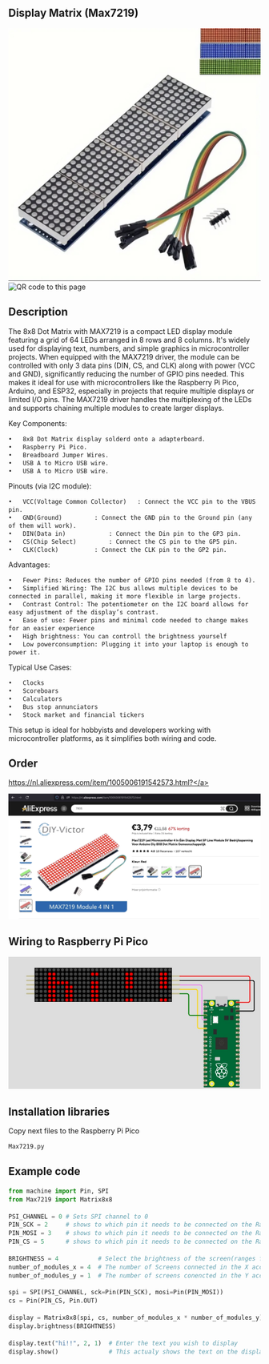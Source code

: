 ## Display Matrix (Max7219)
<img src="Max7219_Photo.jpg" alt="Photo of the component">
<img src="Max7219_QR_code.jpg" alt="QR code to this page" width="80" height="80">


## Description
The 8x8 Dot Matrix with MAX7219 is a compact LED display module featuring a grid of 64 LEDs arranged in 8 rows and 8 columns. It's widely used for displaying text, numbers, and simple graphics in microcontroller projects. When equipped with the MAX7219 driver, the module can be controlled with only 3 data pins (DIN, CS, and CLK) along with power (VCC and GND), significantly reducing the number of GPIO pins needed. This makes it ideal for use with microcontrollers like the Raspberry Pi Pico, Arduino, and ESP32, especially in projects that require multiple displays or limited I/O pins. The MAX7219 driver handles the multiplexing of the LEDs and supports chaining multiple modules to create larger displays.

Key Components:

	•	8x8 Dot Matrix display solderd onto a adapterboard. 
	•	Raspberry Pi Pico.
	•	Breadboard Jumper Wires.
	•	USB A to Micro USB wire.
	•	USB A to Micro USB wire.
 
Pinouts (via I2C module):

	•	VCC(Voltage Common Collector)	: Connect the VCC pin to the VBUS pin.
	•	GND(Ground)			: Connect the GND pin to the Ground pin (any of them will work).
	•	DIN(Data in)			: Connect the Din pin to the GP3 pin.
 	•	CS(Chip Select)			: Connect the CS pin to the GP5 pin.
	•	CLK(Clock)			: Connect the CLK pin to the GP2 pin.

Advantages:

	•	Fewer Pins: Reduces the number of GPIO pins needed (from 8 to 4).
	•	Simplified Wiring: The I2C bus allows multiple devices to be connected in parallel, making it more flexible in large projects.
	•	Contrast Control: The potentiometer on the I2C board allows for easy adjustment of the display’s contrast.
	•	Ease of use: Fewer pins and minimal code needed to change makes for an easier experience
 	•	High brightness: You can controll the brightness yourself 
	•	Low powerconsumption: Plugging it into your laptop is enough to power it.
 
Typical Use Cases:

	•	Clocks
	•	Scoreboars
	•	Calculators
 	•	Bus stop annunciators
   	•	Stock market and financial tickers

This setup is ideal for hobbyists and developers working with microcontroller platforms, as it simplifies both wiring and code.

## Order
<a href="https://nl.aliexpress.com/item/1005006140674321.html">https://nl.aliexpress.com/item/1005006191542573.html?</a>

<img src="Max7219_Order.jpg" alt="Photo of the Order">

## Wiring to Raspberry Pi Pico
<img src="Max7219_Wiring.jpg" alt="Wiring" >

## Installation libraries
Copy next files to the Raspberry Pi Pico

```bash
Max7219.py
```

## Example code
```python
from machine import Pin, SPI
from Max7219 import Matrix8x8

PSI_CHANNEL = 0 # Sets SPI channel to 0
PIN_SCK = 2     # shows to which pin it needs to be connected on the Raspberry pi pico
PIN_MOSI = 3    # shows to which pin it needs to be connected on the Raspberry pi pico
PIN_CS = 5      # shows to which pin it needs to be connected on the Raspberry pi pico

BRIGHTNESS = 4  		 # Select the brightness of the screen(ranges from 0-15)
number_of_modules_x = 4  # The number of Screens connected in the X access(width)
number_of_modules_y = 1  # The number of screens conencted in the Y access(height)

spi = SPI(PSI_CHANNEL, sck=Pin(PIN_SCK), mosi=Pin(PIN_MOSI))
cs = Pin(PIN_CS, Pin.OUT)

display = Matrix8x8(spi, cs, number_of_modules_x * number_of_modules_y)
display.brightness(BRIGHTNESS)

display.text("hi!!", 2, 1)  # Enter the text you wish to display
display.show()  			# This actualy shows the text on the display

```
